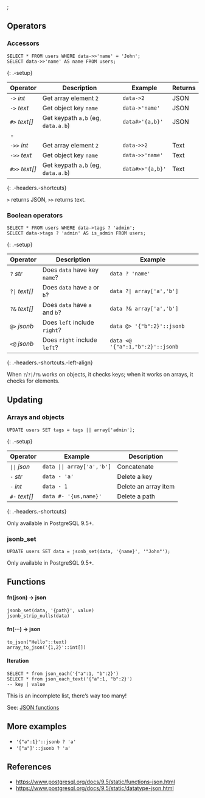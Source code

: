 ;

Operators
---------

### Accessors

    SELECT * FROM users WHERE data->>'name' = 'John';
    SELECT data->>'name' AS name FROM users;

{: .-setup}

<table><thead><tr class="header"><th>Operator</th><th>Description</th><th>Example</th><th>Returns</th></tr></thead><tbody><tr class="odd"><td><code>-&gt;</code> <em>int</em></td><td>Get array element <code>2</code></td><td><code>data-&gt;2</code></td><td>JSON</td></tr><tr class="even"><td><code>-&gt;</code> <em>text</em></td><td>Get object key <code>name</code></td><td><code>data-&gt;'name'</code></td><td>JSON</td></tr><tr class="odd"><td><code>#&gt;</code> <em>text[]</em></td><td>Get keypath <code>a,b</code> (eg, <code>data.a.b</code>)</td><td><code>data#&gt;'{a,b}'</code></td><td>JSON</td></tr><tr class="even"><td>-</td><td></td><td></td><td></td></tr><tr class="odd"><td><code>-&gt;&gt;</code> <em>int</em></td><td>Get array element <code>2</code></td><td><code>data-&gt;&gt;2</code></td><td>Text</td></tr><tr class="even"><td><code>-&gt;&gt;</code> <em>text</em></td><td>Get object key <code>name</code></td><td><code>data-&gt;&gt;'name'</code></td><td>Text</td></tr><tr class="odd"><td><code>#&gt;&gt;</code> <em>text[]</em></td><td>Get keypath <code>a,b</code> (eg, <code>data.a.b</code>)</td><td><code>data#&gt;&gt;'{a,b}'</code></td><td>Text</td></tr></tbody></table>

{: .-headers.-shortcuts}

`>` returns JSON, `>>` returns text.

### Boolean operators

    SELECT * FROM users WHERE data->tags ? 'admin';
    SELECT data->tags ? 'admin' AS is_admin FROM users;

{: .-setup}

<table><thead><tr class="header"><th>Operator</th><th>Description</th><th>Example</th></tr></thead><tbody><tr class="odd"><td><code>?</code> <em>str</em></td><td>Does <code>data</code> have key <code>name</code>?</td><td><code>data ? 'name'</code></td></tr><tr class="even"><td><code>?|</code> <em>text[]</em></td><td>Does <code>data</code> have <code>a</code> or <code>b</code>?</td><td><code>data ?| array['a','b']</code></td></tr><tr class="odd"><td><code>?&amp;</code> <em>text[]</em></td><td>Does <code>data</code> have <code>a</code> and <code>b</code>?</td><td><code>data ?&amp; array['a','b']</code></td></tr><tr class="even"><td><code>@&gt;</code> <em>jsonb</em></td><td>Does <code>left</code> include <code>right</code>?</td><td><code>data @&gt; '{"b":2}'::jsonb</code></td></tr><tr class="odd"><td><code>&lt;@</code> <em>jsonb</em></td><td>Does <code>right</code> include <code>left</code>?</td><td><code>data &lt;@ '{"a":1,"b":2}'::jsonb</code></td></tr></tbody></table>

{: .-headers.-shortcuts.-left-align}

When `?`/`?|`/`?&` works on objects, it checks keys; when it works on arrays, it checks for elements.

Updating
--------

### Arrays and objects

    UPDATE users SET tags = tags || array['admin'];

{: .-setup}

<table><thead><tr class="header"><th>Operator</th><th>Example</th><th>Description</th></tr></thead><tbody><tr class="odd"><td><code>||</code> <em>json</em></td><td><code>data || array['a','b']</code></td><td>Concatenate</td></tr><tr class="even"><td><code>-</code> <em>str</em></td><td><code>data - 'a'</code></td><td>Delete a key</td></tr><tr class="odd"><td><code>-</code> <em>int</em></td><td><code>data - 1</code></td><td>Delete an array item</td></tr><tr class="even"><td><code>#-</code> <em>text[]</em></td><td><code>data #- '{us,name}'</code></td><td>Delete a path</td></tr></tbody></table>

{: .-headers.-shortcuts}

Only available in PostgreSQL 9.5+.

### jsonb\_set

    UPDATE users SET data = jsonb_set(data, '{name}', '"John"');

Only available in PostgreSQL 9.5+.

Functions
---------

#### fn(json) → json

    jsonb_set(data, '{path}', value)
    jsonb_strip_nulls(data)

#### fn(···) → json

    to_json("Hello"::text)
    array_to_json('{1,2}'::int[])

#### Iteration

    SELECT * from json_each('{"a":1, "b":2}')
    SELECT * from json_each_text('{"a":1, "b":2}')
    -- key | value

This is an incomplete list, there’s way too many!

See: [JSON functions](https://www.postgresql.org/docs/9.5/static/functions-json.html)

More examples
-------------

-   `'{"a":1}'::jsonb ? 'a'`
-   `'["a"]'::jsonb ? 'a'`

References
----------

-   <a href="https://www.postgresql.org/docs/9.5/static/functions-json.html" class="uri">https://www.postgresql.org/docs/9.5/static/functions-json.html</a>
-   <a href="https://www.postgresql.org/docs/9.5/static/datatype-json.html" class="uri">https://www.postgresql.org/docs/9.5/static/datatype-json.html</a>
